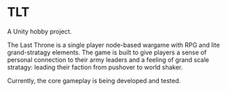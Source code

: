 # TLT
A Unity hobby project.


The Last Throne is a single player node-based wargame with RPG and lite grand-stratagy elements.
The game is built to give players a sense of personal connection to their army leaders and a feeling of grand scale stratagy: leading their faction from pushover to world shaker. 

Currently, the core gameplay is being developed and tested. 

